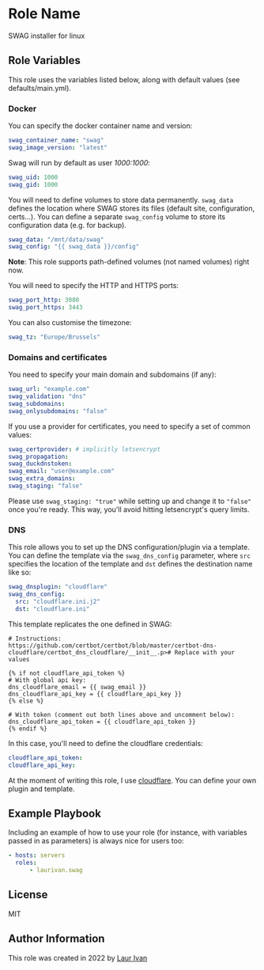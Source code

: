 Role Name
=========

SWAG installer for linux

Role Variables
--------------
This role uses the variables listed below, along with default values (see defaults/main.yml).

### Docker

You can specify the docker container name and version:

```yml
swag_container_name: "swag"
swag_image_version: "latest"
```

Swag will run by default as user *1000:1000*:

```yml
swag_uid: 1000
swag_gid: 1000
```

You will need to define volumes to store data permanently. `swag_data` defines the location where SWAG stores its files (default site, configuration, certs...). You can define a separate `swag_config` volume to store its configuration data (e.g. for backup).

```yml
swag_data: "/mnt/data/swag"
swag_config: "{{ swag_data }}/config"
```

**Note**: This role supports path-defined volumes (not named volumes) right now.

You will need to specify the HTTP and HTTPS ports:

```yml
swag_port_http: 3080
swag_port_https: 3443
```

You can also customise the timezone:

```yml
swag_tz: "Europe/Brussels"
```

### Domains and certificates

You need to specify your main domain and subdomains (if any):

```yml
swag_url: "example.com"
swag_validation: "dns"
swag_subdomains: 
swag_onlysubdomains: "false"
```

If you use a provider for certificates, you need to specify a set of common values:

```yml
swag_certprovider: # implicitly letsencrypt
swag_propagation:
swag_duckdnstoken:
swag_email: "user@example.com"
swag_extra_domains: 
swag_staging: "false"
```
Please use `swag_staging: "true"` while setting up and change it to `"false"` once you're ready. This way, you'll avoid hitting letsencrypt's query limits.

### DNS

This role allows you to set up the DNS configuration/plugin via a template. You can define the template via the `swag_dns_config` parameter, where `src` specifies the location of the template and `dst` defines the destination name like so:

```yml
swag_dnsplugin: "cloudflare"
swag_dns_config:
  src: "cloudflare.ini.j2"
  dst: "cloudflare.ini"
```

This template replicates the one defined in SWAG:
```jinja
# Instructions: https://github.com/certbot/certbot/blob/master/certbot-dns-cloudflare/certbot_dns_cloudflare/__init__.p># Replace with your values

{% if not cloudflare_api_token %}
# With global api key:
dns_cloudflare_email = {{ swag_email }}
dns_cloudflare_api_key = {{ cloudflare_api_key }}
{% else %}

# With token (comment out both lines above and uncomment below):
dns_cloudflare_api_token = {{ cloudflare_api_token }}
{% endif %}
```

In this case, you'll need to define the cloudflare credentials:

```yml
cloudflare_api_token:
cloudflare_api_key:
```

At the moment of writing this role, I use [cloudflare](https://www.cloudflare.com). You can define your own plugin and template. 

Example Playbook
----------------

Including an example of how to use your role (for instance, with variables passed in as parameters) is always nice for users too:

```yml
- hosts: servers
  roles:
      - laurivan.swag
```

License
-------

MIT

Author Information
------------------

This role was created in 2022 by [Laur Ivan](https://www.laurivan.com)
